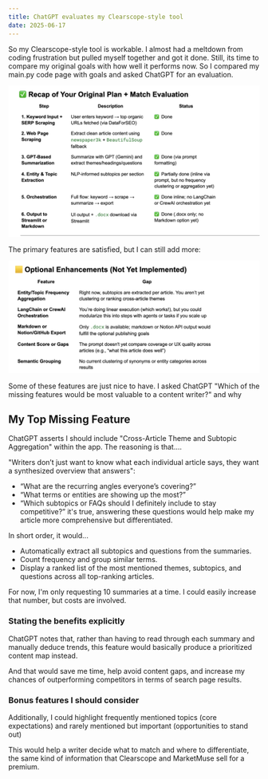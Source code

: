 ```yaml
---
title: ChatGPT evaluates my Clearscope-style tool
date: 2025-06-17
---
```

So my Clearscope-style tool is workable. I almost had a meltdown from coding frustration but pulled myself together and got it done. Still, its time to compare my original goals with how well it performs now. So I compared my main.py code page with goals and asked ChatGPT for an evaluation.

<img src="/img/recap.png" alt="Select Sheet" width="800"/>

The primary features are satisfied, but I can still add more:

<img src="/img/enhance.png" alt="Select Sheet" width="800"/>

Some of these features are just nice to have. I asked ChatGPT "Which of the missing features would be most valuable to a content writer?" and why

## My Top Missing Feature
ChatGPT asserts I should include "Cross-Article Theme and Subtopic Aggregation" within the app. The reasoning is that....

"Writers don’t just want to know what each individual article says, they want a synthesized overview that answers":

- “What are the recurring angles everyone’s covering?”
- “What terms or entities are showing up the most?”
- “Which subtopics or FAQs should I definitely include to stay competitive?”
it's true, answering these questions would help make my article more comprehensive but differentiated.

In short order, it would...

- Automatically extract all subtopics and questions from the summaries.
- Count frequency and group similar terms.
- Display a ranked list of the most mentioned themes, subtopics, and questions across all top-ranking articles.

For now, I'm only requesting 10 summaries at a time. I could easily increase that number, but costs are involved.

### Stating the benefits explicitly
ChatGPT notes that, rather than having to read through each summary and manually deduce trends, this feature would basically produce a prioritized content map instead.

And that would save me time, help avoid content gaps, and increase my chances of outperforming competitors in terms of search page results.

### Bonus features I should consider
Additionally, I could highlight frequently mentioned topics (core expectations) and rarely mentioned but important (opportunities to stand out)

This would help a writer decide what to match and where to differentiate, the same kind of information that Clearscope and MarketMuse sell for a premium.